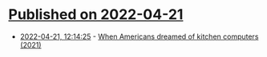 # [Published on 2022-04-21](index.md)

* [2022-04-21, 12:14:25](https://news.ycombinator.com/item?id=31108439) - [When Americans dreamed of kitchen computers (2021)](https://www.atlasobscura.com/articles/kitchen-computers)
